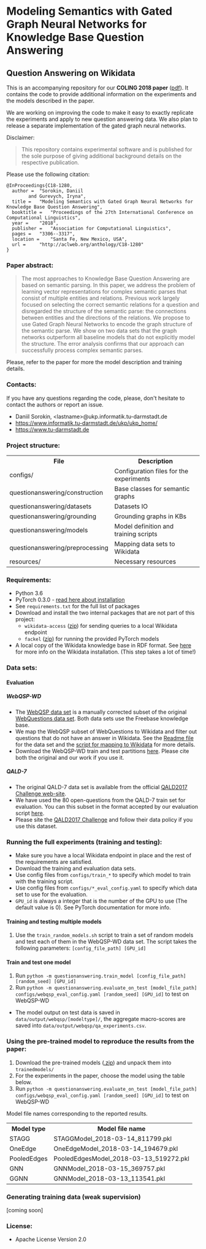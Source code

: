 # Modeling Semantics with Gated Graph Neural Networks for Knowledge Base Question Answering

## Question Answering on Wikidata

This is an accompanying repository for our **COLING 2018 paper** ([pdf](http://aclweb.org/anthology/C18-1280)). 
It contains the code to provide additional information on the experiments and the models described in the paper.

We are working on improving the code to make it easy to exactly replicate the experiments and apply to new question answering data. 
We also plan to release a separate implementation of the gated graph neural networks.   

Disclaimer:
> This repository contains experimental software and is published for the sole purpose of giving additional background details on the respective publication.

 

Please use the following citation:

```
@InProceedings{C18-1280,
  author = 	"Sorokin, Daniil
		and Gurevych, Iryna",
  title = 	"Modeling Semantics with Gated Graph Neural Networks for Knowledge Base Question Answering",
  booktitle = 	"Proceedings of the 27th International Conference on Computational Linguistics",
  year = 	"2018",
  publisher = 	"Association for Computational Linguistics",
  pages = 	"3306--3317",
  location = 	"Santa Fe, New Mexico, USA",
  url = 	"http://aclweb.org/anthology/C18-1280"
}
```

### Paper abstract:
> The most approaches to Knowledge Base Question Answering are based on semantic parsing. In
  this paper, we address the problem of learning vector representations for complex semantic parses
  that consist of multiple entities and relations. Previous work largely focused on selecting the
  correct semantic relations for a question and disregarded the structure of the semantic parse: the
  connections between entities and the directions of the relations. We propose to use Gated Graph
  Neural Networks to encode the graph structure of the semantic parse. We show on two data sets
  that the graph networks outperform all baseline models that do not explicitly model the structure.
  The error analysis confirms that our approach can successfully process complex semantic parses.

Please, refer to the paper for more the model description and training details.
 
### Contacts:
If you have any questions regarding the code, please, don't hesitate to contact the authors or report an issue.
  * Daniil Sorokin, \<lastname\>@ukp.informatik.tu-darmstadt.de
  * https://www.informatik.tu-darmstadt.de/ukp/ukp_home/
  * https://www.tu-darmstadt.de
 
### Project structure:

<table>
    <tr>
        <th>File</th><th>Description</th>
    </tr>
    <tr>
        <td>configs/</td><td>Configuration files for the experiments</td>
    </tr>
    <tr>
        <td>questionanswering/construction</td><td>Base classes for semantic graphs</td>
    </tr>
    <tr>
        <td>questionanswering/datasets</td><td>Datasets IO</td>
    </tr>
    <tr>
        <td>questionanswering/grounding</td><td>Grounding graphs in KBs</td>
    </tr>
    <tr>
        <td>questionanswering/models</td><td>Model definition and training scripts</td>
    </tr>
    <tr>
        <td>questionanswering/preprocessing</td><td>Mapping data sets to Wikidata</td>
    </tr>
    <tr>
        <td>resources/</td><td>Necessary resources</td>
    </tr>
</table>


### Requirements:
* Python 3.6
* PyTorch 0.3.0 - [read here about installation](http://pytorch.org/)
* See `requirements.txt` for the full list of packages
* Download and install the two internal packages that are not part of this project: 
    * `wikidata-access` ([zip](https://public.ukp.informatik.tu-darmstadt.de/coling2018-graph-neural-networks-question-answering/wikidata-access-master.zip)) for sending queries to a local Wikidata endpoint
    * `fackel` ([zip](https://public.ukp.informatik.tu-darmstadt.de/coling2018-graph-neural-networks-question-answering/fackel-master.zip)) for running the provided PyTorch models 
* A local copy of the Wikidata knowledge base in RDF format. See [here](WikidataHowTo.md) for more info on the Wikidata installation. (This step takes a lot of time!)

### Data sets:

#### Evaluation

##### WebQSP-WD
* The [WebQSP data set](https://www.microsoft.com/en-us/download/details.aspx?id=52763) is a manually corrected subset of the original [WebQuestions data set](https://nlp.stanford.edu/software/sempre/). Both data sets use the Freebase knowledge base.
* We map the WebQSP subset of WebQuestions to Wikidata and filter out questions that do not have an answer in Wikidata. See the [Readme file](WEBQSP_WD_README.md) for the data set and the [script for mapping to Wikidata](questionanswering/preprocessing/map_dataset_to_wikidata.py) for more details.
* Download the WebQSP-WD train and test partitions [here](https://public.ukp.informatik.tu-darmstadt.de/coling2018-graph-neural-networks-question-answering/WebQSP_WD_v1.zip). Please cite both the original and our work if you use it.

##### QALD-7 
* The original QALD-7 data set is available from the official [QALD2017 Challenge web-site](https://project-hobbit.eu/challenges/qald2017/qald2017-challenge-tasks/#task4).
* We have used the 80 open-questions from the QALD-7 train set for evaluation. 
You can this subset in the format accepted by our evaluation script [here](https://public.ukp.informatik.tu-darmstadt.de/coling2018-graph-neural-networks-question-answering/qald.examples.test.wikidata.json).
* Please site the [QALD2017 Challenge](https://project-hobbit.eu/challenges/qald2017/) and follow their data policy if you use this dataset.
 


### Running the full experiments (training and testing):

* Make sure you have a local Wikidata endpoint in place and the rest of the requirements are satisfied.
* Download the training and evaluation data sets.
* Use config files from `configs/train_*` to specify which model to train with the training script.
* Use config files from `configs/*_eval_config.yaml` to specify which data set to use for the evaluation. 
* `GPU_id` is always a integer that is the number of the GPU to use (The default value is 0). See PyTorch documentation for more info.  

#### Training and testing multiple models
1. Use the `train_random_models.sh` script to train a set of random models and test each of them in the WebQSP-WD data set. 
   The script takes the following parameters: `[config_file_path] [GPU_id]`
   
#### Train and test one model
1.  Run `python -m questionanswering.train_model [config_file_path] [random_seed] [GPU_id]`
2.  Run `python -m questionanswering.evaluate_on_test [model_file_path] configs/webqsp_eval_config.yaml [random_seed] [GPU_id]` to test on WebQSP-WD 

* The model output on test data is saved in `data/output/webqsp/[modeltype]/`, the aggregate macro-scores are saved into 
`data/output/webqsp/qa_experiments.csv`.

### Using the pre-trained model to reproduce the results from the paper:

1. Download the pre-trained models ([.zip](https://public.ukp.informatik.tu-darmstadt.de/coling2018-graph-neural-networks-question-answering/DS_COLING_2018_QA_models.zip)) and unpack them into `trainedmodels/` 
2. For the experiments in the paper, choose the model using the table below. 
3. Run  `python -m questionanswering.evaluate_on_test [model_file_path] configs/webqsp_eval_config.yaml [random_seed] [GPU_id]` to test on WebQSP-WD

Model file names corresponding to the reported results.
<table>
    <tr>
        <th>Model type</th><th>Model file name</th>
    </tr>   
    <tr>
        <td>STAGG</td><td>STAGGModel_2018-03-14_811799.pkl</td>
    </tr>   
    <tr>
        <td>OneEdge</td><td>OneEdgeModel_2018-03-14_194679.pkl</td>
    </tr>   
    <tr>
        <td>PooledEdges</td><td>PooledEdgesModel_2018-03-13_519272.pkl</td>
    </tr>   
    <tr>
        <td>GNN</td><td>GNNModel_2018-03-15_369757.pkl</td>
    </tr>   
    <tr>
        <td>GGNN</td><td>GNNModel_2018-03-13_113541.pkl</td>
    </tr>
</table>


### Generating training data (weak supervision) 

[coming soon]

### License:
* Apache License Version 2.0
